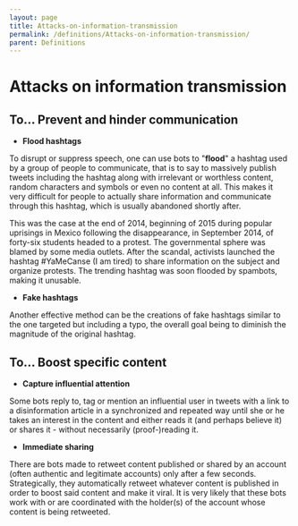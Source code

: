 ```yaml
---
layout: page
title: Attacks-on-information-transmission
permalink: /definitions/Attacks-on-information-transmission/
parent: Definitions
---
```


# Attacks on information transmission

## To... Prevent and hinder communication 

- **Flood hashtags**

To disrupt or suppress speech, one can use bots to "**flood**" a hashtag used by a group of people to communicate, that is to say to massively publish tweets including the hashtag along with irrelevant or worthless content, random characters and symbols or even no content at all. This makes it very difficult for people to actually share information and communicate through this hashtag, which is usually abandoned shortly after. 

This was the case at the end of 2014, beginning of 2015 during popular uprisings in Mexico following the disappearance, in September 2014, of forty-six students headed to a protest. The governmental sphere was blamed by some media outlets. After the scandal, activists launched the hashtag #YaMeCanse (I am tired) to share information on the subject and organize protests. The trending hashtag was soon flooded by spambots, making it unusable.

- **Fake hashtags**

Another effective method can be the creations of fake hashtags similar to the one targeted but including a typo, the overall goal being to diminish the magnitude of the original hashtag.

## To... Boost specific content

- **Capture influential attention**

Some bots reply to, tag or mention an influential user in tweets with a link to a disinformation article in a synchronized and repeated way until she or he takes an interest in the content and either reads it (and perhaps believe it) or shares it - without necessarily (proof-)reading it. 

- **Immediate sharing**

There are bots made to retweet content published or shared by an account (often authentic and legitimate accounts) only after a few seconds. Strategically, they automatically retweet whatever content is published in order to boost said content and make it viral. It is very likely that these bots work with or are coordinated with the holder(s) of the account whose content is being retweeted.
